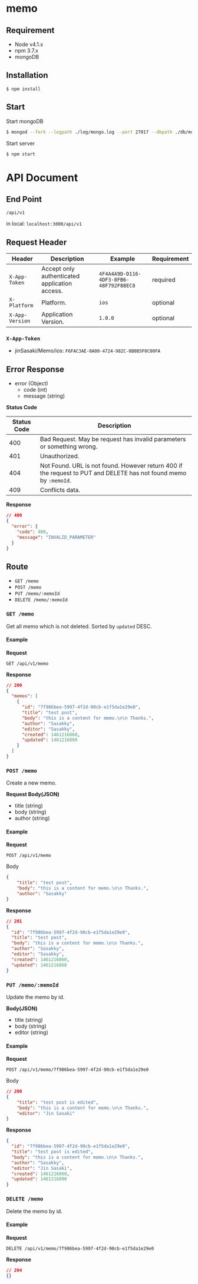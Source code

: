 # memo
## Requirement
- Node v4.1.x
- npm 3.7.x
- mongoDB

## Installation

```
$ npm install
```

## Start
Start mongoDB

```sh
$ mongod --fork --logpath ./log/mongo.log --port 27017 --dbpath ./db/mongo
```

Start server

```sh
$ npm start
```

# API Document
## End Point
`/api/v1`

in local: `localhost:3000/api/v1`

## Request Header

Header          | Description                                   | Example                                | Requirement
--------------- | --------------------------------------------- | -------------------------------------- | -----------
`X-App-Token`   | Accept only authenticated application access. | `4F4A4A9D-D116-4DF3-8FB6-48F792F88EC8` | required
`X-Platform`    | Platform.                                     | `ios`                                  | optional
`X-App-Version` | Application Version.                          | `1.0.0`                                | optional

### `X-App-Token`
- jinSasaki/Memo/ios: `F6FAC3AE-0A00-4724-982C-0B0B5F0C00FA`

## Error Response
- error (Object)
  - code (int)
  - message (string)

**Status Code**

Status Code | Description
----------- | -----------------------------------------------------------------------------------------------------------------
400         | Bad Request. May be request has invalid parameters or something wrong.
401         | Unauthorized.
404         | Not Found. URL is not found. However return 400 if the request to PUT and DELETE has not found memo by `:memoId`.
409         | Conflicts data.

**Response**

```json
// 400
{
  "error": {
    "code": 400,
    "message": "INVALID_PARAMETER"
  }
}
```

## Route
- `GET /memo`
- `POST /memo`
- `PUT /memo/:memoId`
- `DELETE /memo/:memoId`

### `GET /memo`
Get all memo which is not deleted. Sorted by `updated` DESC.

#### Example
**Request**

```
GET /api/v1/memo
```

**Response**

```json
// 200
{
  "memos": [
    {
      "id": "7f986bea-5997-4f2d-90cb-e1f5da1e29e0",
      "title": "test post",
      "body": "this is a content for memo.\n\n Thanks.",
      "author": "Sasakky",
      "editor": "Sasakky",
      "created": 1461216860,
      "updated": 1461216860
    }
  ]
}
```

### `POST /memo`
Create a new memo.

**Request Body(JSON)**
- title (string)
- body (string)
- author (string)

#### Example
**Request**

```
POST /api/v1/memo
```

Body

```json
{
    "title": "test post",
    "body": "this is a content for memo.\n\n Thanks.",
    "author": "Sasakky"
}
```

**Response**

```json
// 201
{
  "id": "7f986bea-5997-4f2d-90cb-e1f5da1e29e0",
  "title": "test post",
  "body": "this is a content for memo.\n\n Thanks.",
  "author": "Sasakky",
  "editor": "Sasakky",
  "created": 1461216860,
  "updated": 1461216860
}
```

### `PUT /memo/:memoId`
Update the memo by id.

**Body(JSON)**
- title (string)
- body (string)
- editor (string)

#### Example
**Request**

```
POST /api/v1/memo/7f986bea-5997-4f2d-90cb-e1f5da1e29e0
```

Body

```json
// 200
{
    "title": "test post is edited",
    "body": "this is a content for memo.\n\n Thanks.",
    "editor": "Jin Sasaki"
}
```

**Response**

```json
{
  "id": "7f986bea-5997-4f2d-90cb-e1f5da1e29e0",
  "title": "test post is edited",
  "body": "this is a content for memo.\n\n Thanks.",
  "author": "Sasakky",
  "editor": "Jin Sasaki",
  "created": 1461216860,
  "updated": 1461216890
}
```

### `DELETE /memo`
Delete the memo by id.

#### Example
**Request**

```
DELETE /api/v1/memo/7f986bea-5997-4f2d-90cb-e1f5da1e29e0
```

**Response**

```json
// 204
{}
```

